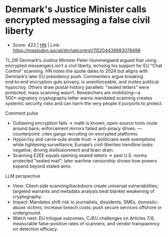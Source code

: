 # Denmark's Justice Minister calls encrypted messaging a false civil liberty

- Score: 423 | [HN](https://news.ycombinator.com/item?id=45248802) | Link: https://mastodon.social/@chatcontrol/115204439983078498

TL;DR
Denmark’s Justice Minister Peter Hummelgaard argued that using encrypted messengers isn’t a civil liberty, echoing his support for EU “Chat Control” scanning. HN notes the quote dates to 2024 but aligns with Denmark’s later EU presidency push. Commenters argue breaking end‑to‑end encryption guts privacy, is unenforceable, and invites political hypocrisy. Others draw postal-history parallels: “sealed letters” were protected, mass scanning wasn’t. Researchers are mobilizing—a 500+‑signatory cryptography letter warns mandated scanning creates systemic security risks and can harm the very people it purports to protect.

Comment pulse
- Outlawing encryption fails → math is known; open-source tools route around bans; enforcement mirrors failed anti-piracy drives. — counterpoint: cites gangs recruiting on encrypted platforms.
- Hypocrisy and carve‑outs erode trust → politicians seek exemptions while tightening surveillance; Europe’s civil-liberties trendline looks negative, driving disillusionment and brain drain.
- Scanning E2EE equals opening sealed letters → past U.S. norms protected “sealed mail”; later wartime censorship shows how powers expand beyond stated aims.

LLM perspective
- View: Client-side scanning/backdoors create universal vulnerabilities; targeted warrants and metadata analysis beat blanket weakening of cryptography.
- Impact: Mandates shift risk to journalists, dissidents, SMEs, domestic-abuse victims; increase breach costs; push secure services offshore or underground.
- Watch next: EU trilogue outcomes, CJEU challenges on Articles 7/8, measurable false-positive rates of scanners, and vendor transparency on detection efficacy.
